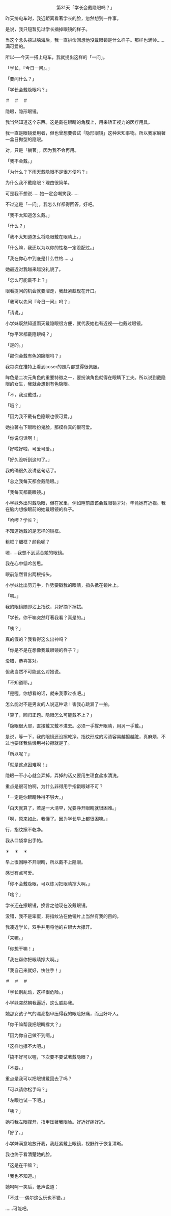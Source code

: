 <p align="center">第31天「学长会戴隐眼吗？」</p>

昨天挤电车时，我近距离看著学长的脸，忽然想到一件事。

是说，我只短暂见过学长摘掉眼镜的样子。

当这个念头掠过脑海后，我一直拚命回想他没戴眼镜是什么样子。那样也满帅……满可爱的。

所以──今天一搭上电车，我就提出这样的「一问」。

「学长，『今日一问』。」

「要问什么？」

「学长会戴隐眼吗？」

＃　＃　＃

隐眼，隐形眼镜。

我当然知道这个东西。这是戴在眼睛的角膜上，用来矫正视力的医疗用具。

我一直是眼镜爱用者，但也曾想要尝试「隐形眼镜」这种未知事物。所以我家躺著一盒日拋型的隐眼。

对，只是「躺著」，因为我不会再用。

「我不会戴。」

「为什么？下雨天戴隐眼不是很方便吗？」

为什么我不戴隐眼？理由很简单。

可是我不想说……她一定会嘲笑我……

不过这是「一问」，我怎么样都得回答。好吧。

「我不太知道怎么戴。」

「什么？」

「我不太知道怎么将隐眼戴在眼睛上。」

「什么嘛，我还以为以你的性格一定没配过。」

「我在你心中到底是什么性格……」

她最近对我越来越没礼貌了。

「怎么可能戴不上？」

眼看提问的机会就要溜走，我赶紧趁现在开口。

「我可以先问『今日一问』吗？」

「请说。」

小学妹既然知道雨天戴隐眼很方便，就代表她也有近视──也戴过眼镜。

「你平常都戴隐眼吗？」

「是的。」

「那你会戴有色的隐眼吗？」

我每次在推特上看到coser的照片都觉得很佩服。

眸色是二次元角色的重要特徵之一，要扮演角色就得在眼睛下工夫。所以说到戴隐眼的女生，我就会想到有色隐眼。

「不，我没戴过。」

「哦？」

「因为我不戴有色隐眼也很可爱。」

她拉著右下眼睑扮鬼脸，那模样真的很可爱。

「你说句话啊！」

「好啦好啦，可爱可爱。」

「好久没听到这句了。」

我的确很久没讲这句话了。

「总之我每天都会戴隐眼。」

「我每天都戴眼镜。」

小学妹外出时戴隐眼，但在家里，例如睡前应该会戴眼镜才对。毕竟她有近视。我在脑内想像眼前的她戴眼镜的样子。

「哈啰？学长？」

不知道她戴的是怎样的镜框。

粗框？细框？颜色呢？

嗯……我想不到适合她的眼镜。

我在心中低吟苦思。

眼前忽然冒出两根指头。

小学妹比出剪刀手，作势要戳我的眼睛，指头抵在镜片上。

「喂。」

我的眼镜随即沾上指纹，只好摘下擦拭。

「学长，你干嘛突然盯著我看？真是的。」

「咦？」

真的假的？我看得这么出神吗？

「你是不是在想像我戴眼镜的样子？」

没错，恭喜答对。

但我当然不可能这么对她说。

「不知道耶。」

「是喔。你想看的话，就来我家过夜吧。」

怎么能对不是男友的人说这种话！害我心跳漏了一拍。

「算了，回归正题。隐眼怎么可能戴不上？」

「隐眼很大耶，直接戴又戴不进去。必须一手撑开眼睛，用另一手戴。」

是说，等一下，我的眼镜还没擦乾净。指纹形成的污渍容易越擦越脏，真麻烦，不过也要怪我偷懒用衬衫擦就是了。

「所以呢？」

「就是这点困难啊！」

隐眼一不小心就会弄掉，弄掉的话又要用生理食盐水清洗。

重点是很可怕啊，为什么非得用手指戳眼球不可？

「一定是你眼睛睁得不够大。」

「白天就算了，若是一大清早，光要睁开眼睛就很困难。」

「啊，原来如此，我懂了。因为学长早上都很困嘛。」

行，指纹擦不乾净。

我从口袋拿出手帕。

＊　＊　＊

早上很困睁不开眼睛，所以戴不上隐眼。

感觉有点可爱。

「你不会戴隐眼，可以练习把眼睛撑大啊。」

「啥？」

学长还在擦眼镜，换言之他现在没戴眼镜。

没错，我不是笨蛋，将指纹沾在他镜片上当然有我的目的。

我凑近学长，双手并用将他的右眼大大撑开。

「来嘛。」

「你想干嘛！」

「我在帮你把眼睛撑大啊。」

「我自己来就好，快住手！」

＃　＃　＃

「学长别乱动，这样很危险。」

小学妹突然朝我逼近，这么威胁我。

她那女孩子气的漂亮指甲压得我的眼睑好痛，而且好吓人。

「你干嘛帮我把眼睛撑大？」

「因为你自己做不到啊。」

「这样也撑不大吧。」

「搞不好可以喔，下次要不要试著戴隐眼？」

「不要。」

重点是我可以把眼镜戴回去了吗？

「可以请你松手吗？」

「左眼也试一下吧。」

「咦？」

她将我左眼撑开，指甲压著我眼睑。好近好痛好近。

「好了。」

小学妹满意地放开我，我赶紧戴上眼镜，视野终于恢复清晰。

我也终于看清楚她的脸。

「这是在干嘛？」

「我也不知道。」

她呵呵一笑后，低声说道：

「不过──偶尔这么玩也不错。」

……可能吧。

